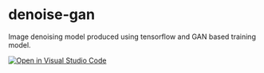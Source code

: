 # denoise-gan
Image denoising model produced using tensorflow and GAN based training model.

[![Open in Visual Studio Code](https://open.vscode.dev/badges/open-in-vscode.svg)](https://open.vscode.dev/pmcbride/denoise-gan)
